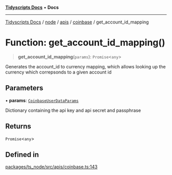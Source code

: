 [**Tidyscripts Docs**](../../../../../../../README.md) • **Docs**

***

[Tidyscripts Docs](../../../../../../../globals.md) / [node](../../../../../README.md) / [apis](../../../README.md) / [coinbase](../README.md) / get\_account\_id\_mapping

# Function: get\_account\_id\_mapping()

> **get\_account\_id\_mapping**(`params`): `Promise`\<`any`\>

Generates the account_id to currency mapping, which allows looking up the currency 
which correpsonds to a given account id

## Parameters

• **params**: [`CoinbaseUserDataParams`](../type-aliases/CoinbaseUserDataParams.md)

Dictionary containing the api key and api secret and passphrase

## Returns

`Promise`\<`any`\>

## Defined in

[packages/ts\_node/src/apis/coinbase.ts:143](https://github.com/sheunaluko/tidyscripts/blob/master/packages/ts_node/src/apis/coinbase.ts#L143)
